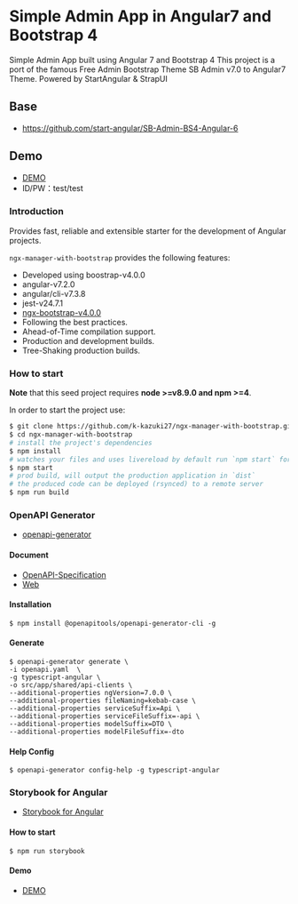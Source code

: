 # Simple Admin App in Angular7 and Bootstrap 4

Simple Admin App built using Angular 7 and Bootstrap 4
This project is a port of the famous Free Admin Bootstrap Theme SB Admin v7.0 to Angular7 Theme.
Powered by StartAngular & StrapUI

## Base
- https://github.com/start-angular/SB-Admin-BS4-Angular-6


## Demo
- [DEMO](https://k-kazuki27.github.io/ngx-manager-with-bootstrap/)
- ID/PW：test/test

### Introduction

Provides fast, reliable and extensible starter for the development of Angular projects.

`ngx-manager-with-bootstrap` provides the following features:

- Developed using boostrap-v4.0.0
- angular-v7.2.0
- angular/cli-v7.3.8
- jest-v24.7.1
- [ngx-bootstrap-v4.0.0](https://github.com/valor-software/ngx-bootstrap/)
- Following the best practices.
- Ahead-of-Time compilation support.
- Production and development builds.
- Tree-Shaking production builds.

### How to start

**Note** that this seed project requires **node >=v8.9.0 and npm >=4**.

In order to start the project use:

```bash
$ git clone https://github.com/k-kazuki27/ngx-manager-with-bootstrap.git
$ cd ngx-manager-with-bootstrap
# install the project's dependencies
$ npm install
# watches your files and uses livereload by default run `npm start` for a dev server. Navigate to `http://localhost:4200/`. The app will automatically reload if you change any of the source files.
$ npm start
# prod build, will output the production application in `dist`
# the produced code can be deployed (rsynced) to a remote server
$ npm run build
```

### OpenAPI Generator
- [openapi-generator](https://github.com/OpenAPITools/openapi-generator)

#### Document
- [OpenAPI-Specification](https://github.com/OAI/OpenAPI-Specification/blob/master/versions/3.0.2.md)
- [Web](https://swagger.io/specification/)

#### Installation

```
$ npm install @openapitools/openapi-generator-cli -g
```

#### Generate

```
$ openapi-generator generate \
-i openapi.yaml  \
-g typescript-angular \
-o src/app/shared/api-clients \
--additional-properties ngVersion=7.0.0 \
--additional-properties fileNaming=kebab-case \
--additional-properties serviceSuffix=Api \
--additional-properties serviceFileSuffix=-api \
--additional-properties modelSuffix=DTO \
--additional-properties modelFileSuffix=-dto
```

#### Help Config

```
$ openapi-generator config-help -g typescript-angular
```

### Storybook for Angular
- [Storybook for Angular](https://storybook.js.org/docs/guides/guide-angular/)

#### How to start

```
$ npm run storybook
```

#### Demo
- [DEMO](https://k-kazuki27.github.io/ngx-manager-with-bootstrap/story/)
